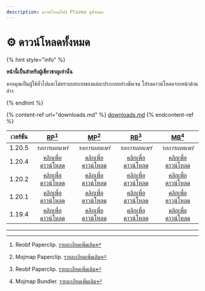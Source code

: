 ```yaml
---
description: ดาวน์โหลดไฟล์ Plazma ดูทั้งหมด
---
```


# ⚙️ ดาวน์โหลดทั้งหมด

{% hint style="info" %}

**หน้านี้เป็นสำหรับผู้เชี่ยวชาญเท่านั้น**

หากคุณเป็นผู้ใช้ทั่วไปและไม่ทราบบทบาทของแต่ละประเภทอย่างชัดเจน
โปรดดาวน์โหลดจากหน้าด้านล่าง

{% endhint %}

{% content-ref url="downloads.md" %}
[downloads.md](downloads.md)
{% endcontent-ref %}

| เวอร์ชัน |                                                          [RP](#user-content-fn-1)[^1]                                                          |                                                           [MP](#user-content-fn-2)[^2]                                                          |                                                         [RB](#user-content-fn-3)[^3]                                                         |                                                          [MB](#user-content-fn-4)[^4]                                                         |
| :------: | :--------------------------------------------------------------------------------------------------------------------------------------------: | :---------------------------------------------------------------------------------------------------------------------------------------------: | :------------------------------------------------------------------------------------------------------------------------------------------: | :-------------------------------------------------------------------------------------------------------------------------------------------: |
|  1.20.5  |                                                                 _รอการเผยแพร่_                                                                 |                                                                  _รอการเผยแพร่_                                                                 |                                                                _รอการเผยแพร่_                                                                |                                                                 _รอการเผยแพร่_                                                                |
|  1.20.4  | [คลิกเพื่อดาวน์โหลด](https://github.com/PlazmaMC/Plazma/releases/download/build/1.19.4/latest/plazma-paperclip-1.20.4-R0.1-SNAPSHOT-reobf.jar) | [คลิกเพื่อดาวน์โหลด](https://github.com/PlazmaMC/Plazma/releases/download/build/1.19.4/latest/plazma-paperclip-1.20.4-R0.1-SNAPSHOT-mojmap.jar) | [คลิกเพื่อดาวน์โหลด](https://github.com/PlazmaMC/Plazma/releases/download/build/1.19.4/latest/plazma-bundler-1.20.4-R0.1-SNAPSHOT-reobf.jar) | [คลิกเพื่อดาวน์โหลด](https://github.com/PlazmaMC/Plazma/releases/download/build/1.19.4/latest/plazma-bundler-1.20.4-R0.1-SNAPSHOT-mojmap.jar) |
|  1.20.2  | [คลิกเพื่อดาวน์โหลด](https://github.com/PlazmaMC/Plazma/releases/download/build/1.19.4/latest/plazma-paperclip-1.20.2-R0.1-SNAPSHOT-reobf.jar) | [คลิกเพื่อดาวน์โหลด](https://github.com/PlazmaMC/Plazma/releases/download/build/1.19.4/latest/plazma-paperclip-1.20.2-R0.1-SNAPSHOT-mojmap.jar) | [คลิกเพื่อดาวน์โหลด](https://github.com/PlazmaMC/Plazma/releases/download/build/1.19.4/latest/plazma-bundler-1.20.2-R0.1-SNAPSHOT-reobf.jar) | [คลิกเพื่อดาวน์โหลด](https://github.com/PlazmaMC/Plazma/releases/download/build/1.19.4/latest/plazma-bundler-1.20.2-R0.1-SNAPSHOT-mojmap.jar) |
|  1.20.1  | [คลิกเพื่อดาวน์โหลด](https://github.com/PlazmaMC/Plazma/releases/download/build/1.19.4/latest/plazma-paperclip-1.20.1-R0.1-SNAPSHOT-reobf.jar) | [คลิกเพื่อดาวน์โหลด](https://github.com/PlazmaMC/Plazma/releases/download/build/1.19.4/latest/plazma-paperclip-1.20.1-R0.1-SNAPSHOT-mojmap.jar) | [คลิกเพื่อดาวน์โหลด](https://github.com/PlazmaMC/Plazma/releases/download/build/1.19.4/latest/plazma-bundler-1.20.1-R0.1-SNAPSHOT-reobf.jar) | [คลิกเพื่อดาวน์โหลด](https://github.com/PlazmaMC/Plazma/releases/download/build/1.19.4/latest/plazma-bundler-1.20.1-R0.1-SNAPSHOT-mojmap.jar) |
|  1.19.4  | [คลิกเพื่อดาวน์โหลด](https://github.com/PlazmaMC/Plazma/releases/download/build/1.19.4/latest/plazma-paperclip-1.19.4-R0.1-SNAPSHOT-reobf.jar) | [คลิกเพื่อดาวน์โหลด](https://github.com/PlazmaMC/Plazma/releases/download/build/1.19.4/latest/plazma-paperclip-1.19.4-R0.1-SNAPSHOT-mojmap.jar) | [คลิกเพื่อดาวน์โหลด](https://github.com/PlazmaMC/Plazma/releases/download/build/1.19.4/latest/plazma-bundler-1.19.4-R0.1-SNAPSHOT-reobf.jar) | [คลิกเพื่อดาวน์โหลด](https://github.com/PlazmaMC/Plazma/releases/download/build/1.19.4/latest/plazma-bundler-1.19.4-R0.1-SNAPSHOT-mojmap.jar) |

***

[^1]: Reobf Paperclip. [รายละเอียดเพิ่มเติม](/about/administration/getting-started#id-2)

[^2]: Mojmap Paperclip. [รายละเอียดเพิ่มเติม](/about/administration/getting-started#id-2)

[^3]: Reobf Paperclip. [รายละเอียดเพิ่มเติม](/about/administration/getting-started#id-2)

[^4]: Mojmap Bundler. [รายละเอียดเพิ่มเติม](/about/administration/getting-started#id-2)
